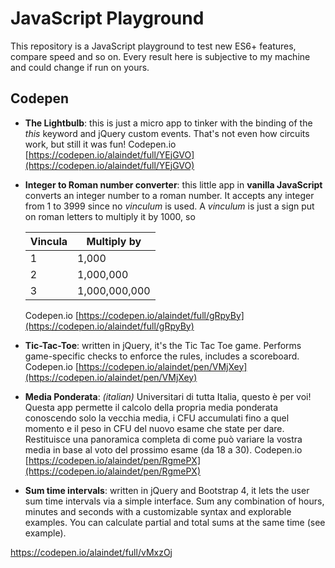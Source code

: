 # JavaScript Playground

This repository is a JavaScript playground to test new ES6+ features, compare speed and so on. Every result here is subjective to my machine and could change if run on yours.

## Codepen

- **The Lightbulb**: this is just a micro app to tinker with the binding of the *this* keyword and jQuery custom events. That's not even how circuits work, but still it was fun! Codepen.io [https://codepen.io/alaindet/full/YEjGVO](https://codepen.io/alaindet/full/YEjGVO)

- **Integer to Roman number converter**: this little app in **vanilla JavaScript** converts an integer number to a roman number. It accepts any integer from 1 to 3999 since no _vinculum_ is used. A _vinculum_ is just a sign put on roman letters to multiply it by 1000, so

  | Vincula | Multiply by   |
  | ------- | ------------- |
  | 1       | 1,000         |
  | 2       | 1,000,000     |
  | 3       | 1,000,000,000 |

  Codepen.io [https://codepen.io/alaindet/full/gRpyBy](https://codepen.io/alaindet/full/gRpyBy)

- **Tic-Tac-Toe**: written in jQuery, it's the Tic Tac Toe game. Performs game-specific checks to enforce the rules, includes a scoreboard. Codepen.io [https://codepen.io/alaindet/pen/VMjXey](https://codepen.io/alaindet/pen/VMjXey)

- **Media Ponderata**: _(italian)_ Universitari di tutta Italia, questo è per voi! Questa app permette il calcolo della propria media ponderata conoscendo solo la vecchia media, i CFU accumulati fino a quel momento e il peso in CFU del nuovo esame che state per dare. Restituisce una panoramica completa di come può variare la vostra media in base al voto del prossimo esame (da 18 a 30). Codepen.io [https://codepen.io/alaindet/pen/RgmePX](https://codepen.io/alaindet/pen/RgmePX)

- **Sum time intervals**: written in jQuery and Bootstrap 4, it lets the user sum time intervals via a simple interface. Sum any combination of hours, minutes and seconds with a customizable syntax and explorable examples. You can calculate partial and total sums at the same time (see example).

https://codepen.io/alaindet/full/vMxzOj
